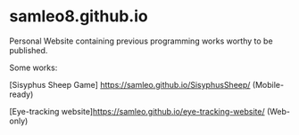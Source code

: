 # samleo8.github.io

Personal Website containing previous programming works worthy to be published.

Some works:

[Sisyphus Sheep Game] https://samleo.github.io/SisyphusSheep/ (Mobile-ready)

[Eye-tracking website]https://samleo.github.io/eye-tracking-website/ (Web-only)
